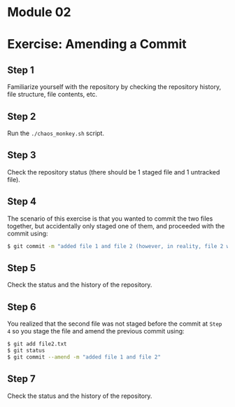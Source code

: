# Module 02
# Exercise: Amending a Commit

## Step 1
Familiarize yourself with the repository by checking the repository history, file structure, file contents, etc.

## Step 2
Run the `./chaos_monkey.sh` script.

## Step 3
Check the repository status (there should be 1 staged file and 1 untracked file).

## Step 4
The scenario of this exercise is that you wanted to commit the two files together, but accidentally only staged one of them, and proceeded with the commit using:
```bash
$ git commit -m "added file 1 and file 2 (however, in reality, file 2 was not included)"
```

## Step 5
Check the status and the history of the repository.

## Step 6
You realized that the second file was not staged before the commit at `Step 4` so you stage the file and amend the previous commit using:
```bash
$ git add file2.txt
$ git status
$ git commit --amend -m "added file 1 and file 2"
```

## Step 7
Check the status and the history of the repository.

